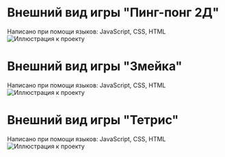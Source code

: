 # Внешний вид игры "Пинг-понг 2Д"
Написано при помощи языков: JavaScript, CSS, HTML
![Иллюстрация к проекту](https://github.com/Keksichek/Game-Development/assets/166395757/4cd3738c-c817-4209-85f5-4679b2bf2ad3)
# Внешний вид игры "Змейка"
Написано при помощи языков: JavaScript, CSS, HTML
![Иллюстрация к проекту](https://media.geeksforgeeks.org/wp-content/uploads/20221204085700/gfg1.gif)
# Внешний вид игры "Тетрис"
Написано при помощи языков: JavaScript, CSS, HTML
![Иллюстрация к проекту](https://user-images.githubusercontent.com/2433219/94984518-13818800-050a-11eb-938e-275156f905c8.png)
